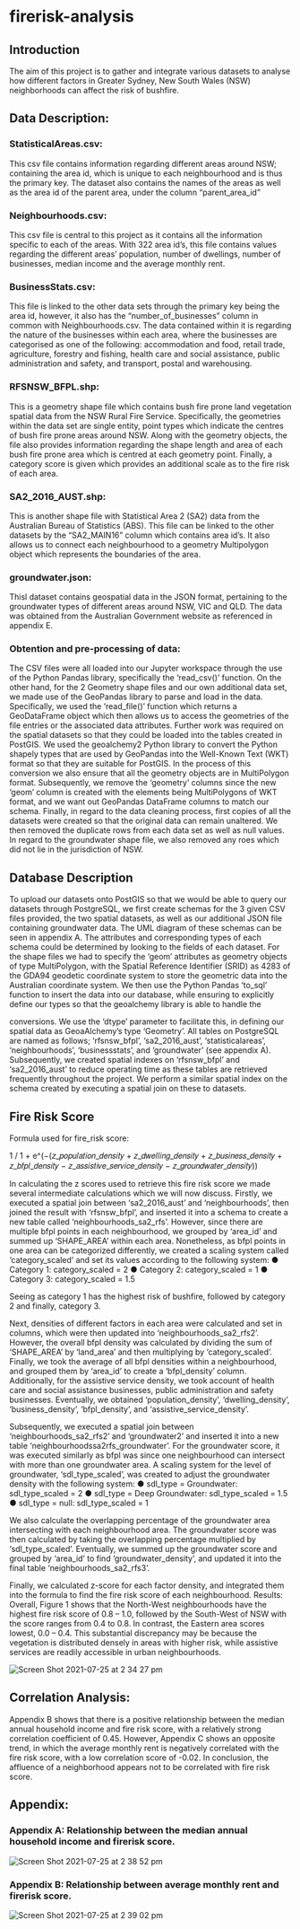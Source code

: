 # firerisk-analysis

## Introduction
The aim of this project is to gather and integrate various datasets to analyse how different factors in Greater Sydney, New South Wales (NSW) neighborhoods can affect the risk of bushfire.

## Data Description:
### StatisticalAreas.csv:
This csv file contains information regarding different areas around NSW; containing the area id, which is unique to each neighbourhood and is thus the primary key. The dataset also contains the names of the areas as well as the area id of the parent area, under the column “parent_area_id”

### Neighbourhoods.csv:
This csv file is central to this project as it contains all the information specific to each of the areas. With 322 area id’s, this file contains values regarding the different areas’ population, number of dwellings, number of businesses, median income and the average monthly rent.

### BusinessStats.csv:
This file is linked to the other data sets through the primary key being the area id, however, it also has the “number_of_businesses” column in common with Neighbourhoods.csv. The data contained within it is regarding the nature of the businesses within each area, where the businesses are categorised as one of the following: accommodation and food, retail trade, agriculture, forestry and fishing, health care and social assistance, public administration and safety, and transport, postal and warehousing.

### RFSNSW_BFPL.shp:
This is a geometry shape file which contains bush fire prone land vegetation spatial data from the NSW Rural Fire Service. Specifically, the geometries within the data set are single entity, point types which indicate the centres of bush fire prone areas around NSW. Along with the geometry objects, the file also provides information regarding the shape length and area of each bush fire prone area which is centred at each geometry point. Finally, a category score is given which provides an additional scale as to the fire risk of each area.

### SA2_2016_AUST.shp:
This is another shape file with Statistical Area 2 (SA2) data from the Australian Bureau of Statistics (ABS). This file can be linked to the other datasets by the “SA2_MAIN16” column which contains area id’s. It also allows us to connect each neighbourhood to a geometry Multipolygon object which represents the boundaries of the area.

### groundwater.json:
Thisl dataset contains geospatial data in the JSON format, pertaining to the groundwater types of different areas around NSW, VIC and QLD. The data was obtained from the Australian Government website as referenced in appendix E.

### Obtention and pre-processing of data:
The CSV files were all loaded into our Jupyter workspace through the use of the Python Pandas library, specifically the ‘read_csv()’ function. On the other hand, for the 2 Geometry shape files and our own additional data set, we made use of the GeoPandas library to parse and load in the data. Specifically, we used the ‘read_file()’ function which returns a GeoDataFrame object which then allows us to access the geometries of the file entries or the associated data attributes.
Further work was required on the spatial datasets so that they could be loaded into the tables created in PostGIS. We used the geoalchemy2 Python library to convert the Python shapely types that are used by GeoPandas into the Well-Known Text (WKT) format so that they are suitable for PostGIS. In the process of this conversion we also ensure that all the geometry objects are in MultiPolygon format. Subsequently, we remove the ‘geometry’ columns since the new ‘geom’ column is created with the elements being MultiPolygons of WKT format, and we want out GeoPandas DataFrame columns to match our schema.
Finally, in regard to the data cleaning process, first copies of all the datasets were created so that the original data can remain unaltered. We then removed the duplicate rows from each data set as well as null values. In regard to the groundwater shape file, we also removed any roes which did not lie in the jurisdiction of NSW.

## Database Description
To upload our datasets onto PostGIS so that we would be able to query our datasets through PostgreSQL, we first create schemas for the 3 given CSV files provided, the two spatial datasets, as well as our additional JSON file containing groundwater data. The UML diagram of these schemas can be seen in appendix A. The attributes and corresponding types of each schema could be determined by looking to the fields of each dataset. For the shape files we had to specify the ‘geom’ attributes as geometry objects of type MultiPolygon, with the Spatial Reference Identifier (SRID) as 4283 of the GDA94 geodetic coordinate system to store the geometric data into the Australian coordinate system.
We then use the Python Pandas ‘to_sql’ function to insert the data into our database, while ensuring to explicitly define our types so that the geoalchemy library is able to handle the
  
conversions. We use the ‘dtype’ parameter to facilitate this, in defining our spatial data as GeoaAlchemy’s type ‘Geometry’. All tables on PostgreSQL are named as follows; ‘rfsnsw_bfpl’, ‘sa2_2016_aust’, ‘statisticalareas’, ‘neighbourhoods’, ‘businessstats’, and ‘groundwater’ (see appendix A).
Subsequently, we created spatial indexes on ‘rfsnsw_bfpl’ and ‘sa2_2016_aust’ to reduce operating time as these tables are retrieved frequently throughout the project. We perform a similar spatial index on the schema created by executing a spatial join on these to datasets.

## Fire Risk Score
Formula used for fire_risk score:

1 / 1 + e^(−(𝑧_𝑝𝑜𝑝𝑢𝑙𝑎𝑡𝑖𝑜𝑛_𝑑𝑒𝑛𝑠𝑖𝑡𝑦 + 𝑧_𝑑𝑤𝑒𝑙𝑙𝑖𝑛𝑔_𝑑𝑒𝑛𝑠𝑖𝑡𝑦 + 𝑧_𝑏𝑢𝑠𝑖𝑛𝑒𝑠𝑠_𝑑𝑒𝑛𝑠𝑖𝑡𝑦 + 𝑧_𝑏𝑓𝑝𝑙_𝑑𝑒𝑛𝑠𝑖𝑡𝑦 − 𝑧_𝑎𝑠𝑠𝑖𝑠𝑡𝑖𝑣𝑒_𝑠𝑒𝑟𝑣𝑖𝑐𝑒_𝑑𝑒𝑛𝑠𝑖𝑡𝑦 − 𝑧_𝑔𝑟𝑜𝑢𝑛𝑑𝑤𝑎𝑡𝑒𝑟_𝑑𝑒𝑛𝑠𝑖𝑡𝑦))


In calculating the z scores used to retrieve this fire risk score we made several intermediate calculations which we will now discuss. Firstly, we executed a spatial join between ‘sa2_2016_aust’ and ‘neighbourhoods’, then joined the result with ‘rfsnsw_bfpl’, and inserted it into a schema to create a new table called ‘neighbourhoods_sa2_rfs’. However, since there are multiple bfpl points in each neighbourhood, we grouped by ‘area_id’ and summed up ‘SHAPE_AREA’ within each area. Nonetheless, as bfpl points in one area can be categorized differently, we created a scaling system called ‘category_scaled’ and set its values according to the following system:
● Category 1: category_scaled = 2
● Category 2: category_scaled = 1
● Category 3: category_scaled = 1.5

Seeing as category 1 has the highest risk of bushfire, followed by category 2 and finally, category 3.

Next, densities of different factors in each area were calculated and set in columns, which were then updated into ‘neighbourhoods_sa2_rfs2’. However, the overall bfpl density was calculated by dividing the sum of ‘SHAPE_AREA’ by ‘land_area’ and then multiplying by ‘category_scaled’. Finally, we took the average of all bfpl densities within a neighbourhood, and grouped them by ‘area_id’ to create a ‘bfpl_density’ column. Additionally, for the assistive service density, we took account of health care and social assistance businesses, public administration and safety businesses. Eventually, we obtained ‘population_density’, ‘dwelling_density’, ‘business_density’, ‘bfpl_density’, and ‘assistive_service_density’.

Subsequently, we executed a spatial join between ‘neighbourhoods_sa2_rfs2’ and ‘groundwater2’ and inserted it into a new table ‘neighbourhoodssa2rfs_groundwater’. For the groundwater score, it was executed similarly as bfpl was since one neighbourhood can intersect with more than one groundwater area. A scaling system for the level of groundwater, ‘sdl_type_scaled’, was created to adjust the groundwater density with the following system:
● sdl_type = Groundwater: sdl_type_scaled = 2
● sdl_type = Deep Groundwater: sdl_type_scaled = 1.5
● sdl_type = null: sdl_type_scaled = 1

We also calculate the overlapping percentage of the groundwater area intersecting with each neighbourhood area. The groundwater score was then calculated by taking the overlapping percentage multiplied by ‘sdl_type_scaled’. Eventually, we summed up the groundwater score and grouped by ‘area_id’ to find ‘groundwater_density’, and updated it into the final table ‘neighbourhoods_sa2_rfs3’.

Finally, we calculated z-score for each factor density, and integrated them into the formula to find the fire risk score of each neighbourhood.
Results: Overall, Figure 1 shows that the North-West neighbourhoods have the highest fire risk score of 0.8 – 1.0, followed by the South-West of NSW with the score ranges from 0.4 to 0.8. In contrast, the Eastern area scores lowest, 0.0 – 0.4. This substantial discrepancy may be because the vegetation is distributed densely in areas with higher risk, while assistive services are readily accessible in urban neighbourhoods.

![Screen Shot 2021-07-25 at 2 34 27 pm](https://user-images.githubusercontent.com/78772945/126887882-94ea3951-c7f7-4111-9aeb-2e7763da37d1.png)

## Correlation Analysis:
Appendix B shows that there is a positive relationship between the median annual household income and fire risk score, with a relatively strong correlation coefficient of 0.45. However, Appendix C shows an opposite trend, in which the average monthly rent is negatively correlated with the fire risk score, with a low correlation score of -0.02. In conclusion, the affluence of a neighborhood appears not to be correlated with fire risk score.














## Appendix:

### Appendix A: Relationship between the median annual household income and firerisk score.

![Screen Shot 2021-07-25 at 2 38 52 pm](https://user-images.githubusercontent.com/78772945/126887950-8ea30649-2e3c-426d-aa86-9dccac847956.png)

### Appendix B: Relationship between average monthly rent and firerisk score.

![Screen Shot 2021-07-25 at 2 39 02 pm](https://user-images.githubusercontent.com/78772945/126887964-8d4fd530-376a-4661-a3d3-26fa059f42be.png)

